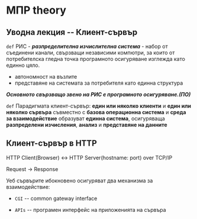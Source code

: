 # МПР theory

## Уводна лекция -- Клиент-сървър

```def``` РИС - ***разпределителна изчислителна система*** - набор от съединени канали, свързващи независими компютри, за които от потребителска гледна точка програмното осигуряване изглежда като единно цяло. 

* автономност на възлите
* представяне на системата за потребителя като единна структура

***Основното свързващо звено на РИС е програмното осигуряване.(ПО)***

```def``` Парадигмата клиент-сървър\:  **един или няколко клиенти** и **един или няколко сървъра** съвместно с **базова операционна система** и **среда за взаимодействие** образуват **единна система**, осигуряваща **разпределени изчисления**, **анализ** и **представяне на данните** 

## Клиент-сървър в HTTP
HTTP Client(Browser) <-> HTTP Server(hostname: port)
over TCP/IP

Request -> Response

Уеб сървърите ибокновено осигуряват два механизма за взаимодействие\:

* ```CGI``` -- common gateway interface

* ```APIs``` -- програмен интерфейс на приложенията на сървъра